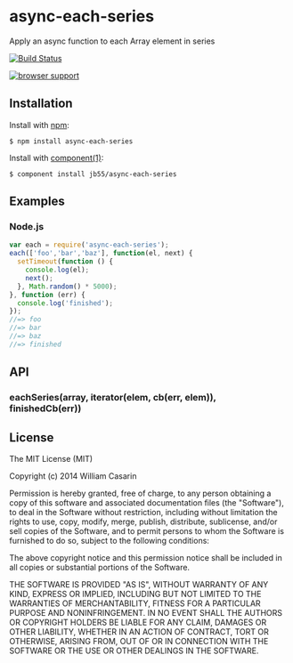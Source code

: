 # async-each-series

  Apply an async function to each Array element in series

  [![Build Status](https://travis-ci.org/jb55/async-each-series.svg)](https://travis-ci.org/jb55/async-each-series)

  [![browser support](https://ci.testling.com/jb55/async-each-series.png)](https://ci.testling.com/jb55/async-each-series)

## Installation

  Install with [npm](https://www.npmjs.org):

    $ npm install async-each-series

  Install with [component(1)](http://component.io):

    $ component install jb55/async-each-series

## Examples

### Node.js

```javascript
var each = require('async-each-series');
each(['foo','bar','baz'], function(el, next) {
  setTimeout(function () {
    console.log(el);
    next();
  }, Math.random() * 5000);
}, function (err) {
  console.log('finished');
});
//=> foo
//=> bar
//=> baz
//=> finished
```

## API

### eachSeries(array, iterator(elem, cb(err, elem)), finishedCb(err))

## License

  The MIT License (MIT)

  Copyright (c) 2014 William Casarin

  Permission is hereby granted, free of charge, to any person obtaining a copy
  of this software and associated documentation files (the "Software"), to deal
  in the Software without restriction, including without limitation the rights
  to use, copy, modify, merge, publish, distribute, sublicense, and/or sell
  copies of the Software, and to permit persons to whom the Software is
  furnished to do so, subject to the following conditions:

  The above copyright notice and this permission notice shall be included in
  all copies or substantial portions of the Software.

  THE SOFTWARE IS PROVIDED "AS IS", WITHOUT WARRANTY OF ANY KIND, EXPRESS OR
  IMPLIED, INCLUDING BUT NOT LIMITED TO THE WARRANTIES OF MERCHANTABILITY,
  FITNESS FOR A PARTICULAR PURPOSE AND NONINFRINGEMENT. IN NO EVENT SHALL THE
  AUTHORS OR COPYRIGHT HOLDERS BE LIABLE FOR ANY CLAIM, DAMAGES OR OTHER
  LIABILITY, WHETHER IN AN ACTION OF CONTRACT, TORT OR OTHERWISE, ARISING FROM,
  OUT OF OR IN CONNECTION WITH THE SOFTWARE OR THE USE OR OTHER DEALINGS IN
  THE SOFTWARE.
